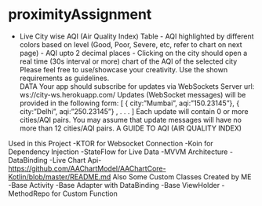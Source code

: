 # proximityAssignment
- Live City wise AQI (Air Quality Index) Table - AQI highlighted by different colors based on level (Good, Poor, Severe, etc, refer to chart on next page) -
AQI upto 2 decimal places - Clicking on the city should open a real time (30s interval or more) chart of the AQI of the selected city 
Please feel free to use/showcase your creativity. Use the shown requirements as guidelines.  
DATA Your app should subscribe for updates via WebSockets Server url: ws://city-ws.herokuapp.com/  Updates (WebSocket messages) will be provided in the following 
form: [ { city:”Mumbai”, aqi:”150.23145”}, { city:”Delhi”, aqi:”250.23145”} , . . . ] 
Each update will contain 0 or more cities/AQI pairs. You may assume that update messages will have no more than 12 cities/AQI pairs.
A GUIDE TO AQI (AIR QUALITY INDEX)
  
Used in this Project
-KTOR for Websocket Connection
-Koin for Dependency Injection
-StateFlow for Live Data 
-MVVM Architecture 
-DataBinding
-Live Chart Api- https://github.com/AAChartModel/AAChartCore-Kotlin/blob/master/README.md
 Also Some Custom Classes Created by ME
-Base Activity
-Base Adapter with DataBinding
-Base ViewHolder
-MethodRepo for Custom Function



